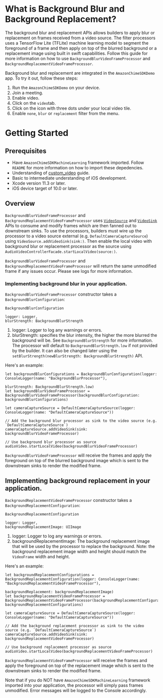 # What is Background Blur and Background Replacement?
The background blur and replacement APIs allows builders to apply blur or replacement on frames received from a video source. The filter processors uses a TensorFlow Lite (TFLite) machine learning model to segment the foreground of a frame and then apply on top of the blurred background or a replacement image using built in swift capabilities. Follow this guide for more information on how to use `BackgroundBlurVideoFrameProcessor` and `BackgroundReplacementVideoFrameProcessor`.

Background blur and replacement are integrated in the `AmazonChimeSDKDemo` app. To try it out, follow these steps:
1. Run the `AmazonChimeSDKDemo` on your device.
2. Join a meeting.
3. Enable video.
4. Click on the `video`tab.
5. Click on the icon with three dots under your local video tile.
6. Enable `none`, `blur` or `replacement` filter from the menu.

# Getting Started

## Prerequisites

* Have `AmazonChimeSDKMachineLearning` framework imported. Follow `README` for more information on how to import these depedencies.
* Understanding of [custom_video](https://github.com/aws/amazon-chime-sdk-ios/blob/master/guides/custom_video.md) guide.
* Basic to intermediate understanding of iOS development.
* Xcode version 11.3 or later.
* iOS device target of 10.0 or later.

## Overview
`BackgroundBlurVideoFrameProcessor` and `BackgroundReplacementVideoFrameProcessor` uses [`VideoSource`](https://aws.github.io/amazon-chime-sdk-ios/Protocols/VideoSource.html) and [`VideoSink`](https://aws.github.io/amazon-chime-sdk-ios/Protocols/VideoSink.html) APIs to consume and modify frames which are then fanned out to downstream sinks. To use the processors, builders must wire up the processor to a video source external (e.g. `DefaultCameraCaptureSource`) using `VideoSource.addVideoSink(sink:)`. Then enable the local video with background blur or replacement processor as the source using `AudioVideoControllerFacade.startLocalVideo(source:)`.

`BackgroundBlurVideoFrameProcessor` and `BackgroundReplacementVideoFrameProcessor` will return the same unmodified frame if any issues occur. Please see logs for more information.

### Implementing background blur in your application.

`BackgroundBlurVideoFrameProcessor` constructor takes a `BackgroundBlurConfiguration`:

`BackgroundBlurConfiguration`
```
logger: Logger,
blurStrength: BackgroundBlurStrength
```

1. logger: Logger to log any warnings or errors.
2. blurStrength: specifies the blur intensity, the higher the more blurred the background will be. See `BackgroundBlurStrength` for more information. The processor will default to `BackgroundBlurStrength.low` if not provided by the builder. It can also be changed later using the `setBlurStrength(newBlurStrength: BackgroundBlurStrength)` API.

Here's an example:

```
let backgroundBlurConfigurations = BackgroundBlurConfiguration(logger: ConsoleLogger(name: "BackgroundBlurProcessor"),
                                                               blurStrength: BackgroundBlurStrength.low)
let backgroundBlurVideoFrameProcessor = BackgroundBlurVideoFrameProcessor(backgroundBlurConfiguration: backgroundBlurConfigurations)

let cameraCaptureSource = DefaultCameraCaptureSource(logger: ConsoleLogger(name: "DefaultCameraCaptureSource"))

// Add the background blur processor as sink to the video source (e.g. `DefaultCameraCaptureSource`)
cameraCaptureSource.addVideoSink(sink: backgroundBlurVideoFrameProcessor)

// Use background blur processor as source
audioVideo.startLocalVideo(backgroundBlurVideoFrameProcessor)
```

`BackgroundBlurVideoFrameProcessor` will receive the frames and apply the foreground on top of the blurred background image which is sent to the downstream sinks to render the modified frame.

## Implementing background replacement in your application.

`BackgroundReplacementVideoFrameProcessor` constructor takes a `BackgroundReplacementConfiguration`:

`BackgroundReplacementConfiguration`
```
logger: Logger,
backgroundReplacementImage: UIImage
```

1. logger: Logger to log any warnings or errors.
2. backgroundReplacementImage: The background replacement image that will be used by the processor to replace the background. Note: the background replacement image width and height should match the `VideoFrame` width and height.

Here's an example:

```
let backgroundReplacementConfigurations = BackgroundReplacementConfiguration(logger: ConsoleLogger(name: "BackgroundReplacementVideoFrameProcessor"),
                                                                             backgroundReplacement: backgroundReplacementImage)
let backgroundReplacementVideoFrameProcessor = BackgroundReplacementVideoFrameProcessor(backgroundReplacementConfiguration: backgroundReplacementConfigurations)

let cameraCaptureSource = DefaultCameraCaptureSource(logger: ConsoleLogger(name: "DefaultCameraCaptureSource"))

// Add the background replacement processor as sink to the video source (e.g. `DefaultCameraCaptureSource`)
cameraCaptureSource.addVideoSink(sink: backgroundReplacementVideoFrameProcessor)

// Use background replacement processor as source
audioVideo.startLocalVideo(backgroundReplacementVideoFrameProcessor)
```

`BackgroundReplacementVideoFrameProcessor` will receive the frames and apply the foreground on top of the replacement image which is sent to the downstream sinks to render the modified frame.

Note that if you do NOT have `AmazonChimeSDKMachineLearning` framework imported into your application, the processor will simply pass frames unmodified.
Error messages will be logged to the Console accordingly.
